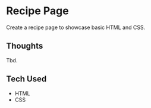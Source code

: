 # Recipe Page
Create a recipe page to showcase basic HTML and CSS.

## Thoughts
Tbd.

## Tech Used
- HTML
- CSS

